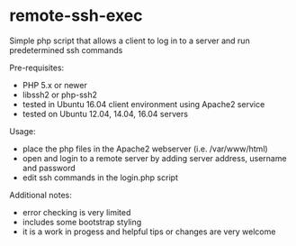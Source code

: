 # remote-ssh-exec
Simple php script that allows a client to log in to a server and run predetermined ssh commands

Pre-requisites:
 - PHP 5.x or newer
 - libssh2 or php-ssh2
 - tested in Ubuntu 16.04 client environment using Apache2 service 
 - tested on Ubuntu 12.04, 14.04, 16.04 servers
 
Usage:
 - place the php files in the Apache2 webserver (i.e. /var/www/html)
 - open and login to a remote server by adding server address, username and password
 - edit ssh commands in the login.php script
 
Additional notes:
 - error checking is very limited
 - includes some bootstrap styling
 - it is a work in progess and helpful tips or changes are very welcome
